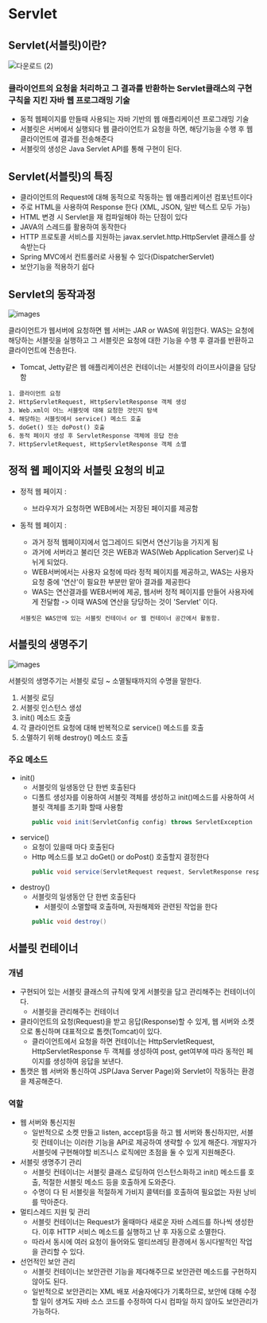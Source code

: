 # Servlet
## Servlet(서블릿)이란?

![다운로드 (2)](https://github.com/jmxx219/CS-Study/assets/64017307/28863883-c348-4ee1-b05c-8b78363d59e7)


### 클라이언트의 요청을 처리하고 그 결과를 반환하는 Servlet클래스의 구현 구칙을 지킨 자바 웹 프로그래밍 기술

- 동적 웹페이지를 만들때 사용되는 자바 기반의 웹 애플리케이션 프로그래밍 기술
- 서블릿은 서버에서 실행되다 웹 클라이언트가 요청을 하면, 해당기능을 수행 후 웹 클라이언트에 결과를 전송해준다
- 서블릿의 생성은 Java Servlet API를 통해 구현이 된다.


## Servlet(서블릿)의 특징
- 클라이언트의 Request에 대해 동적으로 작동하는 웹 애플리케이션 컴포넌트이다
- 주로 HTML을 사용하여 Response 한다 (XML, JSON, 일반 텍스트 모두 가능)
- HTML 변경 시 Servlet을 재 컴파일해야 하는 단점이 있다
- JAVA의 스레드를 활용하여 동작한다
- HTTP 프로토콜 서비스를 지원하는 javax.servlet.http.HttpServlet 클래스를 상속받는다
- Spring MVC에서 컨트롤러로 사용될 수 있다(DispatcherServlet)
- 보안기능을 적용하기 쉽다

## Servlet의 동작과정

![images](https://github.com/jmxx219/CS-Study/assets/64017307/60a686cb-a46d-4c4d-9ba4-315ba9bfd110)


클라이언트가 웹서버에 요청하면 웹 서버는 JAR or WAS에 위임한다. WAS는 요청에 해당하는 서블릿을 실행하고 그 서블릿은 요청에 대한 기능을 수행 후 결과를 반환하고 클라이언트에 전송한다.

 - Tomcat, Jetty같은 웹 애플리케이션은 컨테이너는 서블릿의 라이프사이클을 담당함

```
1. 클라이언트 요청
2. HttpServletRequest, HttpServletResponse 객체 생성
3. Web.xml이 어느 서블릿에 대해 요청한 것인지 탐색
4. 해당하는 서블릿에서 service() 메소드 호출 
5. doGet() 또는 doPost() 호출 
6. 동적 페이지 생성 후 ServletResponse 객체에 응답 전송
7. HttpServletRequest, HttpServletResponse 객체 소멸
```

## 정적 웹 페이지와 서블릿 요청의 비교
- 정적 웹 페이지 :
    - 브라우저가 요청하면 WEB에서는 저장된 페이지를 제공함
- 동적 웹 페이지 :
    - 과거 정적 웹페이지에서 업그레이드 되면서 연산기능을 가지게 됨
    - 과거에 서버라고 불리던 것은 WEB과 WAS(Web Application Server)로 나뉘게 되었다.
    - WEB서버에서는 사용자 요청에 따라 정적 페이지를 제공하고, WAS는 사용자 요청 중에 '연산'이 필요한 부분만 맡아 결과를 제공한다
    - WAS는 연산결과를 WEB서버에 제공, 웹서버 정적 페이지를 만들어 사용자에게 전달함
    -> 이때 WAS에 연산을 당당하는 것이 'Servlet' 이다.

    `서블릿은 WAS안에 있는 서블릿 컨테이너 or 웹 컨테이너 공간에서 활동함.`

## 서블릿의 생명주기
![images](https://velog.velcdn.com/images%2Fcorone_hi%2Fpost%2Fd118c7e4-af36-444d-ad13-f60cc7d20814%2Fimage.png)

서블릿의 생명주기는 서블릿 로딩 ~ 소멸될때까지의 수명을 말한다.

1. 서블릿 로딩
2. 서블릿 인스턴스 생성
3. init() 메소드 호출
4. 각 클라이언트 요청에 대해 반복적으로 service() 메소드를 호출
5. 소멸하기 위해 destroy() 메소드 호출


### 주요 메소드

- init()
    - 서블릿의 일생동안 단 한번 호출된다
    - 디폴트 생성자를 이용하여 서블릿 객체를 생성하고 init()메소드를 사용하여 서블릿 객체를 초기화 할때 사용함
        ```java
        public void init(ServletConfig config) throws ServletException
        ```
- service()
    - 요청이 있을때 마다 호출된다
    - Http 메소드를 보고 doGet() or doPost() 호출할지 결정한다
        ```java
        public void service(ServletRequest request, ServletResponse response) throws ServletException, IOException
        ```
- destroy()
    - 서블릿의 일생동안 단 한번 호출된다
        - 서블릿이 소멸할때 호출하며, 자원해제와 관련된 작업을 한다
        ```java
        public void destroy()
        ```


## 서블릿 컨테이너

### 개념
- 구현되어 있는 서블릿 클래스의 규칙에 맞게 서블릿을 담고 관리해주는 컨테이너이다.
    - 서블릿을 관리해주는 컨테이너
- 클라이언트의 요청(Request)을 받고 응답(Response)할 수 있게, 웹 서버와 소켓으로 통신하며 대표적으로 톰캣(Tomcat)이 있다. 
    - 클라이언트에서 요청을 하면 컨테이너는 HttpServletRequest, HttpServletResponse 두 객체를 생성하여 post, get여부에 따라 동적인 페이지를 생성하여 응답을 보낸다.
- 톰캣은 웹 서버와 통신하여 JSP(Java Server Page)와 Servlet이 작동하는 환경을 제공해준다.

### 역할
- 웹 서버와 통신지원
    - 일반적으로 소켓 만들고 listen, accept등을 하고 웹 서버와 통신하지만, 서블릿 컨테이너는 이러한 기능을 API로 제공하여 생략할 수 있게 해준다.
    개발자가 서블릿에 구현해야할 비즈니스 로직에만 초점을 둘 수 있게 지원해준다.
- 서블릿 생명주기 관리
    - 서블릿 컨테이너는 서블릿 클래스 로딩하여 인스턴스화하고 init() 메소드를 호출, 적절한 서블릿 메소드 등을 호출하게 도와준다. 
    - 수명이 다 된 서블릿을 적절하게 가비지 콜텍터를 호출하여 필요없는 자원 낭비를 막아준다.
- 멀티스레드 지원 및 관리
    - 서블릿 컨테이너는 Request가 올때마다 새로운 자바 스레드를 하나씩 생성한다. 이후 HTTP 서비스 메소드를 실행하고 난 후 자동으로 소멸한다.
    - 따라서 동시에 여러 요청이 들어와도 멀티쓰레딩 환경에서 동시다발적인 작업을 관리할 수 있다.
- 선언적인 보안 관리
    - 서블릿 컨테이너는 보안관련 기능을 제다해주므로 보안관련 메소드를 구현하지 않아도 된다.
    - 일반적으로 보안관리는 XML 배포 서술자에다가 기록하므로, 보안에 대해 수정할 일이 생겨도 자바 소스 코드를 수정하여 다시 컴파일 하지 않아도 보안관리가 가능하다.
 

